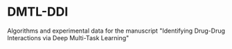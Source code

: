 # DMTL-DDI
Algorithms and experimental data for the manuscript "Identifying Drug-Drug Interactions via Deep Multi-Task Learning"
